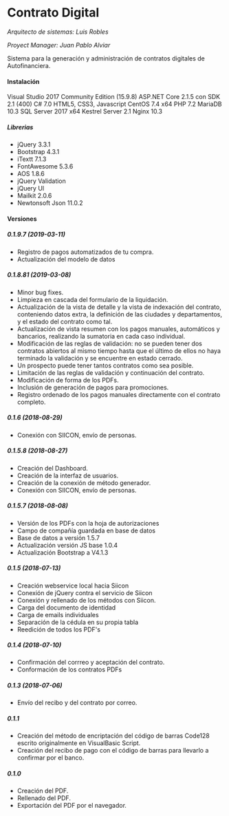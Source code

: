 ﻿# Contrato Digital
*Arquitecto de sistemas: Luis Robles*

*Proyect Manager: Juan Pablo Alviar*

Sistema para la generación y administración de contratos digitales de Autofinanciera.

#### Instalación
Visual Studio 2017 Community Edition (15.9.8)
ASP.NET Core 2.1.5 con SDK 2.1 (400)
C# 7.0
HTML5, CSS3, Javascript
CentOS 7.4 x64
PHP 7.2
MariaDB 10.3
SQL Server 2017 x64
Kestrel Server 2.1
Nginx 10.3


##### Librerias
+ jQuery 3.3.1
+ Bootstrap 4.3.1
+ iTextt 7.1.3 
+ FontAwesome 5.3.6
+ AOS 1.8.6
+ jQuery Validation
+ jQuery UI
+ Mailkit 2.0.6
+ Newtonsoft Json 11.0.2


#### Versiones

##### 0.1.9.7 (2019-03-11)
+ Registro de pagos automatizados de tu compra.
+ Actualización del modelo de datos

##### 0.1.8.81 (2019-03-08)
+ Minor bug fixes.
+ Limpieza en cascada del formulario de la liquidación.
+ Actualización de la vista de detalle y la vista de indexación del contrato, conteniendo datos extra, la definición de las ciudades y departamentos, y el estado del contrato como tal.
+ Actualización de vista resumen con los pagos manuales, automáticos y bancarios, realizando la sumatoria en cada caso individual.
+ Modificación de las reglas de validación: no se pueden tener dos contratos abiertos al mismo tiempo hasta que el último de ellos no haya terminado la validación y se encuentre en estado cerrado.
+ Un prospecto puede tener tantos contratos como sea posible.
+ Limitación de las reglas de validación y continuación del contrato.
+ Modificación de forma de los PDFs.
+ Inclusión de generación de pagos para promociones.
+ Registro ordenado de los pagos manuales directamente con el contrato completo.

##### 0.1.6 (2018-08-29)
+ Conexión con SIICON, envío de personas.

##### 0.1.5.8 (2018-08-27)
+ Creación del Dashboard.
+ Creación de la interfaz de usuarios.
+ Creación de la conexión de método generador.
+ Conexión con SIICON, envío de personas.

##### 0.1.5.7 (2018-08-08)
+ Versión de los PDFs con la hoja de autorizaciones
+ Campo de compañía guardada en base de datos
+ Base de datos a versión 1.5.7
+ Actualización versión JS base 1.0.4
+ Actualización Bootstrap a V4.1.3

##### 0.1.5 (2018-07-13)
+ Creación webservice local hacia Siicon
+ Conexión de jQuery contra el servicio de Siicon
+ Conexión y rellenado de los métodos con Siicon.
+ Carga del documento de identidad
+ Carga de emails individuales
+ Separación de la cédula en su propia tabla
+ Reedición de todos los PDF's

##### 0.1.4 (2018-07-10)
+ Confirmación del corrreo y aceptación del contrato.
+ Conformación de los contratos PDFs

##### 0.1.3 (2018-07-06)
+ Envío del recibo y del contrato por correo.

##### 0.1.1
+ Creación del método de encriptación del código de barras Code128 escrito originalmente en VisualBasic Script.
+ Creación del recibo de pago con el código de barras para llevarlo a confirmar por el banco.

##### 0.1.0
+ Creación del PDF.
+ Rellenado del PDF.
+ Exportación del PDF por el navegador.
